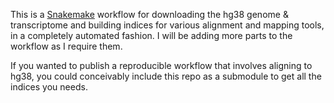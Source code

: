 This is a [Snakemake][1] workflow for downloading the hg38 genome &
transcriptome and building indices for various alignment and mapping
tools, in a completely automated fashion. I will be adding more parts
to the workflow as I require them.

If you wanted to publish a reproducible workflow that involves
aligning to hg38, you could conceivably include this repo as a
submodule to get all the indices you needs.

[1]: https://bitbucket.org/snakemake/snakemake/wiki/Home
